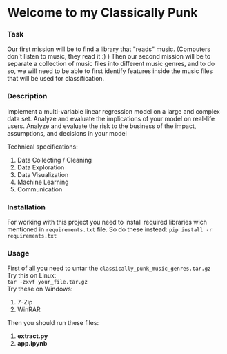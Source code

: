 # Welcome to my Classically Punk

### Task 
Our first mission will be to find a library that "reads" music. (Computers don`t listen to music, they read it :) ) Then our second mission will be to separate a collection of music files into different music genres, and to do so, we will need to be able to first identify features inside the music files that will be used for classification.

### Description
Implement a multi-variable linear regression model on a large and complex data set. Analyze and evaluate the implications of your model on real-life users. Analyze and evaluate the risk to the business of the impact, assumptions, and decisions in your model

Technical specifications:
1. Data Collecting / Cleaning 
2. Data Exploration
3. Data Visualization
4. Machine Learning
5. Communication

### Installation
For working with this project you need to install required libraries wich mentioned in `requirements.txt` file. So do these instead:
```pip install -r requirements.txt```

### Usage 
First of all you need to untar the `classically_punk_music_genres.tar.gz` \
Try this on Linux:\
```tar -zxvf your_file.tar.gz```  
Try these on Windows: 
1. 7-Zip
2. WinRAR

Then you should run these files:
1. **extract.py**
2. **app.ipynb**